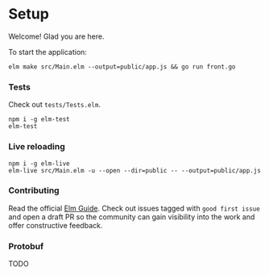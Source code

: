 # Setup

Welcome! Glad you are here.

To start the application:

`elm make src/Main.elm --output=public/app.js && go run front.go`

### Tests

Check out `tests/Tests.elm`.

```
npm i -g elm-test
elm-test
```

### Live reloading

```
npm i -g elm-live
elm-live src/Main.elm -u --open --dir=public -- --output=public/app.js
```

### Contributing

Read the official [Elm Guide](https://guide.elm-lang.org/). Check out issues tagged with `good first issue` and open a draft PR so the community can gain visibility into the work and offer constructive feedback.

### Protobuf

TODO